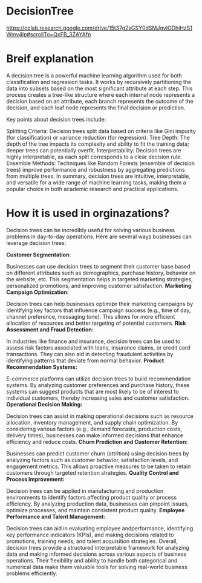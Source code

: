 # DecisionTree

https://colab.research.google.com/drive/15t37g2sGSY0dSMJgvIODhiHzS1Wmv4lp#scrollTo=QxFB_3ZAYAfp
# Breif explanation 
A decision tree is a powerful machine learning algorithm used for both classification and regression tasks. It works by recursively partitioning the data into subsets based on the most significant attribute at each step. This process creates a tree-like structure where each internal node represents a decision based on an attribute, each branch represents the outcome of the decision, and each leaf node represents the final decision or prediction.

Key points about decision trees include:

Splitting Criteria: Decision trees split data based on criteria like Gini impurity (for classification) or variance reduction (for regression).
Tree Depth: The depth of the tree impacts its complexity and ability to fit the training data; deeper trees can potentially overfit.
Interpretability: Decision trees are highly interpretable, as each split corresponds to a clear decision rule.
Ensemble Methods: Techniques like Random Forests (ensemble of decision trees) improve performance and robustness by aggregating predictions from multiple trees.
In summary, decision trees are intuitive, interpretable, and versatile for a wide range of machine learning tasks, making them a popular choice in both academic research and practical applications.

# How it is used in orginazations?
Decision trees can be incredibly useful for solving various business problems in day-to-day operations. Here are several ways businesses can leverage decision trees:

**Customer Segmentation**:

Businesses can use decision trees to segment their customer base based on different attributes such as demographics, purchase history, behavior on the website, etc. This segmentation helps in targeted marketing strategies, personalized promotions, and improving customer satisfaction.
**Marketing Campaign Optimization:**

Decision trees can help businesses optimize their marketing campaigns by identifying key factors that influence campaign success (e.g., time of day, channel preference, messaging tone). This allows for more efficient allocation of resources and better targeting of potential customers.
**Risk Assessment and Fraud Detection:**

In industries like finance and insurance, decision trees can be used to assess risk factors associated with loans, insurance claims, or credit card transactions. They can also aid in detecting fraudulent activities by identifying patterns that deviate from normal behavior.
**Product Recommendation Systems:**

E-commerce platforms can utilize decision trees to build recommendation systems. By analyzing customer preferences and purchase history, these systems can suggest products that are most likely to be of interest to individual customers, thereby increasing sales and customer satisfaction.
**Operational Decision Making:**

Decision trees can assist in making operational decisions such as resource allocation, inventory management, and supply chain optimization. By considering various factors (e.g., demand forecasts, production costs, delivery times), businesses can make informed decisions that enhance efficiency and reduce costs.
**Churn Prediction and Customer Retention:**

Businesses can predict customer churn (attrition) using decision trees by analyzing factors such as customer behavior, satisfaction levels, and engagement metrics. This allows proactive measures to be taken to retain customers through targeted retention strategies.
**Quality Control and Process Improvement:**

Decision trees can be applied in manufacturing and production environments to identify factors affecting product quality or process efficiency. By analyzing production data, businesses can pinpoint issues, optimize processes, and maintain consistent product quality.
**Employee Performance and Talent Management:**

Decision trees can aid in evaluating employee andperformance, identifying key performance indicators (KPIs), and making decisions related to promotions, training needs, and talent acquisition strategies.
Overall, decision trees provide a structured  interpretable framework for analyzing data and making informed decisions across various aspects of business operations. Their flexibility and ability to handle both categorical and numerical data make them valuable tools for solving real-world business problems efficiently.



